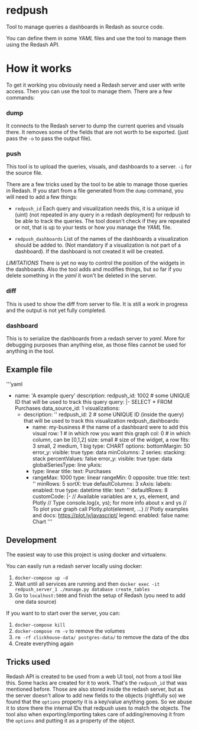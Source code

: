 # redpush
Tool to manage queries a dashboards in Redash as source code.

You can define them in some _YAML_ files and use the tool to manage them using the Redash API.

# How it works

To get it working you obviously need a Redash server and user with write access. Then you can use the tool to manage them. There are a few commands:

### dump

It connects to the Redash server to dump the current queries and visuals there. It removes some of the fields that are not worth to be exported. (just pass the `-o` to pass the output file).

### push

This tool is to upload the queries, visuals, and dashboards to a server. `-i` for the source file.

There are a few tricks used by the tool to be able to manage those queries in Redash. If you start from a file generated from the `dump` command, you will need to add a few things:

- `redpush_id` Each query and visualization needs this, it is a unique id (uint) (not repeated in any query in a redash deployment) for redpush to be able to track the queries. The tool doesn't check if they are repeated or not, that is up to your tests or how you manage the _YAML_ file.

- `redpush_dashboards` List of the names of the dashboards a visualization should be added to. (Not mandatory if a visualization is not part of a dashboard). If the dashboard is not created it will be created.

_LIMITATIONS_ There is yet no way to control the position of the widgets in the dashboards. Also the tool adds and modifies things, but so far if you delete something in the _yaml_ it won't be deleted in the server.

### diff

This is used to show the diff from server to file. It is still a work in progress and the output is not yet fully completed.

### dashboard

This is to serialize the dashboards from a redash server to  _yaml_. More for debugging purposes than anything else, as those files cannot be used for anything in the tool.


## Example file

'''yaml
- name: 'A example query'
  description:
  redpush_id: 1002  # some UNIQUE ID that will be used to track this query
  query: |-
    SELECT * FROM Purchases
  data_source_id: 1
  visualizations:
  - description: ''
    redpush_id: 2 # some UNIQUE ID (inside the query) that will be used to track this visualization
    redpush_dashboards:
      - name: my-business # the name of a dashboard were to add this visual
        row: 1   # in which row you want this graph
        col: 0   # in which column, can be [0,1,2]
        size: small  # size of the widget, a row fits: 3 small, 2 medium, 1 big
    type: CHART
    options:
      bottomMargin: 50
      error_y:
        visible: true
        type: data
      minColumns: 2
      series:
        stacking: stack
        percentValues: false
        error_y:
          visible: true
          type: data
      globalSeriesType: line
      yAxis:
      - type: linear
        title:
          text: Purchases
      - rangeMax: 1000
        type: linear
        rangeMin: 0
        opposite: true
        title:
          text: ''
      minRows: 5
      sortX: true
      defaultColumns: 3
      xAxis:
        labels:
          enabled: true
        type: datetime
        title:
          text: ''
      defaultRows: 8
      customCode: |-
        // Available variables are x, ys, element, and Plotly
        // Type console.log(x, ys); for more info about x and ys
        // To plot your graph call Plotly.plot(element, ...)
        // Plotly examples and docs: https://plot.ly/javascript/
      legend:
        enabled: false
    name: Chart
''' 

## Development

The easiest way to use this project is using docker and virtualenv.

You can easily run a redash server locally using docker:

1. `docker-compose up -d`
2. Wait until all services are running and then `docker exec -it redpush_server_1 ./manage.py database create_tables`
3. Go to `localhost:5000` and finish the setup of Redash (you need to add one data source)

If you want to to start over the server, you can:

1. `docker-compose kill`
2. `docker-compose rm -v` to remove the volumes
3. `rm -rf clickhouse-data/ postgres-data/` to remove the data of the dbs
4. Create everything again

## Tricks used

Redash API is created to be used from a web UI tool, not from a tool like this. Some hacks are created for it to work. That's the `redpush_id` that was mentioned before. Those are also stored inside the redash server, but as the server doesn't allow to add new fields to the objects (rightfully so) we found that the `options` property it is a key/value anything goes. So we abuse it to store there the internal IDs that redpush uses to match the objects. The tool also when exporting/importing takes care of adding/removing it from the `options` and putting it as a property of the object.
